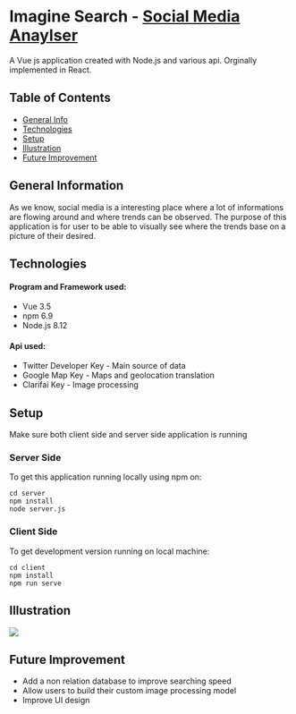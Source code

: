 # Imagine Search - [Social Media Anaylser](https://stark-hollows-71225.herokuapp.com/)
A Vue js application created with Node.js and various api. Orginally implemented in React.

## Table of Contents
* [General Info](#general-information)
* [Technologies](#technologies)
* [Setup](#setup)
* [Illustration](#illustration)
* [Future Improvement](#future-improvement)

## General Information
As we know, social media is a interesting place where a lot of informations are flowing around and where
trends can be observed. The purpose of this application is for user to be able to visually see where the trends 
base on a picture of their desired.

## Technologies
#### Program and Framework used:
* Vue 3.5
* npm 6.9
* Node.js 8.12
#### Api used:
* Twitter Developer Key - Main source of data
* Google Map Key - Maps and geolocation translation
* Clarifai Key - Image processing

## Setup
Make sure both client side and server side application is running

### Server Side
To get this application running locally using npm on:
```
cd server
npm install
node server.js
```

### Client Side
To get development version running on local machine:
```
cd client
npm install
npm run serve
```

## Illustration
![](https://media.giphy.com/media/3krsGsgn39FmrJ08zv/giphy.gif)

## Future Improvement
* Add a non relation database to improve searching speed
* Allow users to build their custom image processing model
* Improve UI design
